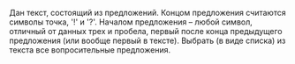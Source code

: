 Дан текст, состоящий из предложений. Концом предложения считаются символы точка, '!' и '?'. Началом предложения – любой символ, отличный от данных трех и пробела, первый после конца предыдущего предложения (или вообще первый в тексте). Выбрать (в виде списка) из текста все вопросительные предложения.

